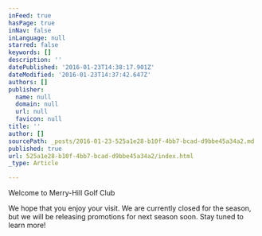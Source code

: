 ```yaml
---
inFeed: true
hasPage: true
inNav: false
inLanguage: null
starred: false
keywords: []
description: ''
datePublished: '2016-01-23T14:38:17.901Z'
dateModified: '2016-01-23T14:37:42.647Z'
authors: []
publisher:
  name: null
  domain: null
  url: null
  favicon: null
title: ''
author: []
sourcePath: _posts/2016-01-23-525a1e28-b10f-4bb7-bcad-d9bbe45a34a2.md
published: true
url: 525a1e28-b10f-4bb7-bcad-d9bbe45a34a2/index.html
_type: Article

---
```

Welcome to Merry-Hill Golf Club

We hope that you enjoy your visit. We are currently closed for the season, but we will be releasing promotions for next season soon. Stay tuned to learn more!